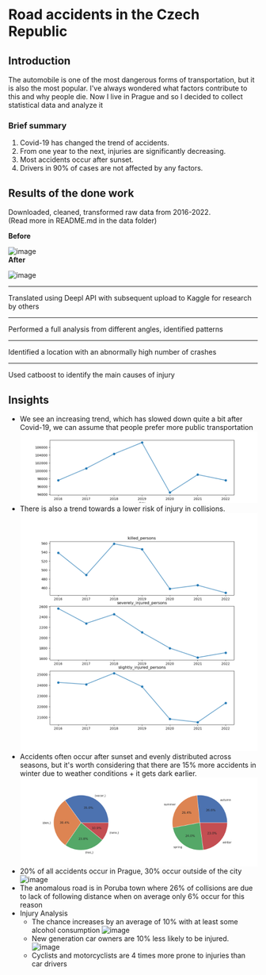 # Road accidents in the Czech Republic

## Introduction

The automobile is one of the most dangerous forms of transportation, but it is also the most popular.
I've always wondered what factors contribute to this and why people die. Now I live in Prague and so I decided to collect statistical data and analyze it

### Brief summary
1. Covid-19 has changed the trend of accidents.
2. From one year to the next, injuries are significantly decreasing.
3. Most accidents occur after sunset.
4. Drivers in 90% of cases are not affected by any factors.

## Results of the done work

Downloaded, cleaned, transformed raw data from 2016-2022.    
(Read more in README.md in the data folder)    

**Before** 

![image](https://github.com/apereprosov/car-accident-cr/assets/61319269/804f09a8-852f-494a-ab03-6087b1055e7d)    
**After**    

![image](https://github.com/apereprosov/car-accident-cr/assets/61319269/8520c61a-5d8f-4a0c-88f3-cc822cda52be)

---

Translated using Deepl API with subsequent upload to Kaggle for research by others

---
Performed a full analysis from different angles, identified patterns

---
Identified a location with an abnormally high number of crashes

---
Used catboost to identify the main causes of injury

## Insights

- We see an increasing trend, which has slowed down quite a bit after Covid-19, we can assume that people prefer more public transportation ![image](https://github.com/apereprosov/car-accident-cr/blob/main/src/visualization/accident_timeline.png)
- There is also a trend towards a lower risk of injury in collisions. ![image](https://github.com/apereprosov/car-accident-cr/blob/main/src/visualization/injuries_timeline.png)
- Accidents often occur after sunset and evenly distributed across seasons, but it's worth considering that there are 15% more accidents in winter due to weather conditions + it gets dark earlier.    
  <div style="display: flex; justify-content: space-between;">
      <img src="https://github.com/apereprosov/car-accident-cr/blob/main/src/visualization/time_of_day.png" style="flex: 1; object-fit: cover; width: 40%; height: 60%;" />
      <img src="https://github.com/apereprosov/car-accident-cr/blob/main/src/visualization/time_of_year.png" style="flex: 1; object-fit: cover; width: 40%; height: 60%;" />
  </div>
- 20% of all accidents occur in Prague, 30% occur outside of the city ![image](https://github.com/apereprosov/car-accident-cr/assets/61319269/c2e7b999-b68f-4fbe-bd9c-e5dfb0968ff0)
- The anomalous road is in Poruba town where 26% of collisions are due to lack of following distance when on average only 6% occur for this reason
- Injury Analysis
  - The chance increases by an average of 10% with at least some alcohol consumption ![image](https://github.com/apereprosov/car-accident-cr/assets/61319269/fcdb7302-d61a-472c-a65a-14d4f913f031)
  -  New generation car owners are 10% less likely to be injured. ![image](https://github.com/apereprosov/car-accident-cr/assets/61319269/e7aa6bec-9222-4511-b3d3-4dd74f8988bc)
  -  Cyclists and motorcyclists are 4 times more prone to injuries than car drivers
  





